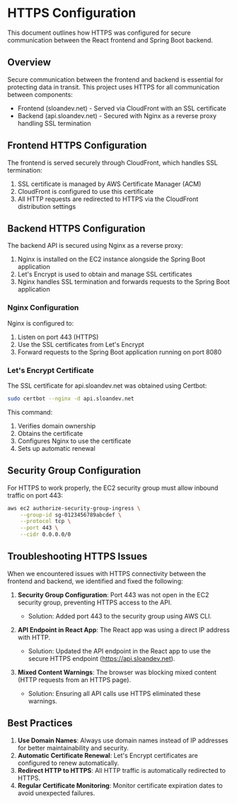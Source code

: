 # HTTPS Configuration

This document outlines how HTTPS was configured for secure communication between the React frontend and Spring Boot backend.

## Overview

Secure communication between the frontend and backend is essential for protecting data in transit. This project uses HTTPS for all communication between components:

- Frontend (sloandev.net) - Served via CloudFront with an SSL certificate
- Backend (api.sloandev.net) - Secured with Nginx as a reverse proxy handling SSL termination

## Frontend HTTPS Configuration

The frontend is served securely through CloudFront, which handles SSL termination:

1. SSL certificate is managed by AWS Certificate Manager (ACM)
2. CloudFront is configured to use this certificate
3. All HTTP requests are redirected to HTTPS via the CloudFront distribution settings

## Backend HTTPS Configuration

The backend API is secured using Nginx as a reverse proxy:

1. Nginx is installed on the EC2 instance alongside the Spring Boot application
2. Let's Encrypt is used to obtain and manage SSL certificates
3. Nginx handles SSL termination and forwards requests to the Spring Boot application

### Nginx Configuration

Nginx is configured to:
1. Listen on port 443 (HTTPS)
2. Use the SSL certificates from Let's Encrypt
3. Forward requests to the Spring Boot application running on port 8080

### Let's Encrypt Certificate

The SSL certificate for api.sloandev.net was obtained using Certbot:

```bash
sudo certbot --nginx -d api.sloandev.net
```

This command:
1. Verifies domain ownership
2. Obtains the certificate
3. Configures Nginx to use the certificate
4. Sets up automatic renewal

## Security Group Configuration

For HTTPS to work properly, the EC2 security group must allow inbound traffic on port 443:

```bash
aws ec2 authorize-security-group-ingress \
    --group-id sg-0123456789abcdef \
    --protocol tcp \
    --port 443 \
    --cidr 0.0.0.0/0
```

## Troubleshooting HTTPS Issues

When we encountered issues with HTTPS connectivity between the frontend and backend, we identified and fixed the following:

1. **Security Group Configuration**: Port 443 was not open in the EC2 security group, preventing HTTPS access to the API.
   - Solution: Added port 443 to the security group using AWS CLI.

2. **API Endpoint in React App**: The React app was using a direct IP address with HTTP.
   - Solution: Updated the API endpoint in the React app to use the secure HTTPS endpoint (https://api.sloandev.net).

3. **Mixed Content Warnings**: The browser was blocking mixed content (HTTP requests from an HTTPS page).
   - Solution: Ensuring all API calls use HTTPS eliminated these warnings.

## Best Practices

1. **Use Domain Names**: Always use domain names instead of IP addresses for better maintainability and security.
2. **Automatic Certificate Renewal**: Let's Encrypt certificates are configured to renew automatically.
3. **Redirect HTTP to HTTPS**: All HTTP traffic is automatically redirected to HTTPS.
4. **Regular Certificate Monitoring**: Monitor certificate expiration dates to avoid unexpected failures.
